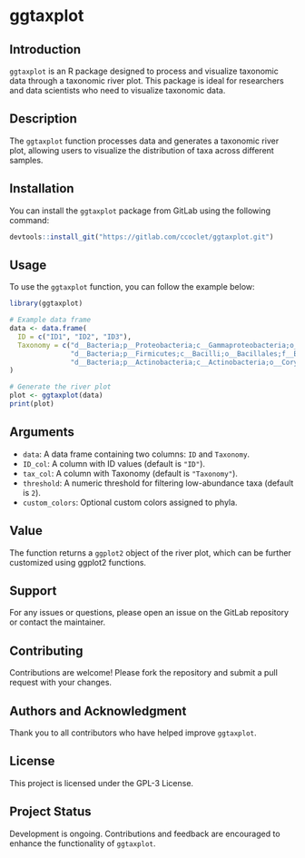 # ggtaxplot

## Introduction

`ggtaxplot` is an R package designed to process and visualize taxonomic data through a taxonomic river plot. This package is ideal for researchers and data scientists who need to visualize taxonomic data.

## Description

The `ggtaxplot` function processes data and generates a taxonomic river plot, allowing users to visualize the distribution of taxa across different samples.

## Installation

You can install the `ggtaxplot` package from GitLab using the following command:

```R
devtools::install_git("https://gitlab.com/ccoclet/ggtaxplot.git")
```

## Usage

To use the `ggtaxplot` function, you can follow the example below:

```R
library(ggtaxplot)

# Example data frame
data <- data.frame(
  ID = c("ID1", "ID2", "ID3"),
  Taxonomy = c("d__Bacteria;p__Proteobacteria;c__Gammaproteobacteria;o__Enterobacterales;f__Enterobacteriaceae;g__Escherichia",
               "d__Bacteria;p__Firmicutes;c__Bacilli;o__Bacillales;f__Bacillaceae;g__Bacillus",
               "d__Bacteria;p__Actinobacteria;c__Actinobacteria;o__Corynebacteriales;f__Corynebacteriaceae;g__Corynebacterium")
)

# Generate the river plot
plot <- ggtaxplot(data)
print(plot)
```

## Arguments

- `data`: A data frame containing two columns: `ID` and `Taxonomy`.
- `ID_col`: A column with ID values (default is `"ID"`).
- `tax_col`: A column with Taxonomy (default is `"Taxonomy"`).
- `threshold`: A numeric threshold for filtering low-abundance taxa (default is `2`).
- `custom_colors`: Optional custom colors assigned to phyla.

## Value

The function returns a `ggplot2` object of the river plot, which can be further customized using ggplot2 functions.

## Support

For any issues or questions, please open an issue on the GitLab repository or contact the maintainer.

## Contributing

Contributions are welcome! Please fork the repository and submit a pull request with your changes.

## Authors and Acknowledgment

Thank you to all contributors who have helped improve `ggtaxplot`.

## License

This project is licensed under the GPL-3 License.

## Project Status

Development is ongoing. Contributions and feedback are encouraged to enhance the functionality of `ggtaxplot`.
